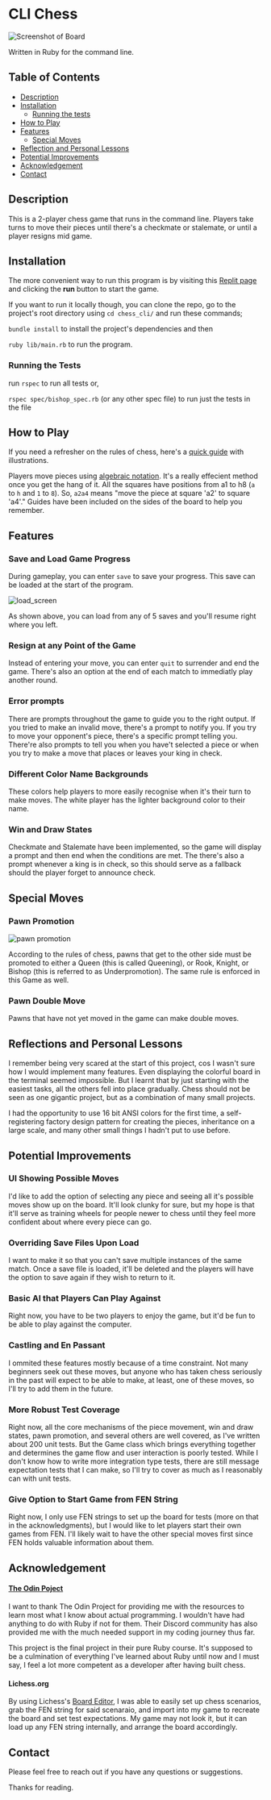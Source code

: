 # CLI Chess

![Screenshot of Board](https://github.com/Samuelodan/chess_cli/blob/main/media/main_img.png)


Written in Ruby for the command line.

## Table of Contents

- [Description](#Description)
- [Installation](#Installation)
  - [Running the tests](#Running-the-tests)
- [How to Play](#How-to-play)
- [Features](#Features)
  - [Special Moves](#Special-moves)
- [Reflection and Personal Lessons](#Reflection-and-Personal-Lessons)
- [Potential Improvements](#Potential-improvements)
- [Acknowledgement](#Acknowledgement)
- [Contact](#Contact)


## Description

This is a 2-player chess game that runs in the command line. Players take turns to move their pieces until there's a checkmate or stalemate, or until a player resigns mid game.

## Installation

The more convenient way to run this program is by visiting this [Replit page](https://replit.com/@Samuelodan/chesscli#README.md) and clicking the
**run** button to start the game.

If you want to run it locally though, you can clone the repo, go to the
project's root directory using `cd chess_cli/` and run these commands;

`bundle install` to install the project's dependencies and then

`ruby lib/main.rb` to run the program.

### Running the Tests
run `rspec` to run all tests or,

`rspec spec/bishop_spec.rb` (or any other spec file) to run just the tests in the file

## How to Play

If you need a refresher on the rules of chess, here's a [quick
guide](http://www.chessvariants.org/d.chess/chess.html) with illustrations.

Players move pieces using [algebraic
notation](https://en.wikipedia.org/wiki/Algebraic_notation_(chess)). It's a
really effecient method once you get the hang of it. All the squares have
positions from a1 to h8 (`a` to `h` and `1` to `8`). So, `a2a4` means "move the piece at square 'a2' to square 'a4'." Guides have been included on the sides of the board to help you remember.

## Features

### Save and Load Game Progress

During gameplay, you can enter `save` to save your progress. This save can be
loaded at the start of the program.

![load_screen](https://github.com/Samuelodan/chess_cli/blob/main/media/load_save_img.png)

As shown above, you can load from any of 5 saves and you'll resume right where
you left.

### Resign at any Point of the Game

Instead of entering your move, you can enter `quit` to surrender and end the
game. There's also an option at the end of each match to immediatly play another round.

### Error prompts

There are prompts throughout the game to guide you to the right output. If you
tried to make an invalid move, there's a prompt to notify you. If you try to
move your opponent's piece, there's a specific prompt telling you. There're also prompts to tell you when you have't selected a piece or when you try to make a move that places or leaves your king in check.

### Different Color Name Backgrounds

These colors help players to more easily recognise when it's their turn to make
moves. The white player has the lighter background color to their name.


### Win and Draw States

Checkmate and Stalemate have been implemented, so the game will display a prompt
and then end when the conditions are met. The there's also a prompt whenever a
king is in check, so this should serve as a fallback should the player forget to
announce check.

## Special Moves

### Pawn Promotion

![pawn
promotion](https://github.com/Samuelodan/chess_cli/blob/main/media/promotion_img.png)

According to the rules of chess, pawns that get to the other side must be
promoted to either a Queen (this is called Queening), or Rook, Knight, or Bishop
(this is referred to as Underpromotion). The same rule is enforced in this Game
as well.

### Pawn Double Move

Pawns that have not yet moved in the game can make double moves.

## Reflections and Personal Lessons

I remember being very scared at the start of this project, cos I wasn't sure how
I would implement many features. Even displaying the colorful board in
the terminal seemed impossible. But I learnt that by just starting with the
easiest tasks, all the others fell into place gradually. Chess should not be
seen as one gigantic project, but as a combination of many small projects.

I had the opportunity to use 16 bit ANSI colors for the first time, a
self-registering factory design pattern for creating the pieces, inheritance on
a large scale, and many other small things I hadn't put to use before.

## Potential Improvements

### UI Showing Possible Moves

I'd like to add the option of selecting any piece and seeing all it's possible
moves show up on the board. It'll look clunky for sure, but my hope is that
it'll serve as training wheels for people newer to chess until they feel more
confident about where every piece can go.

### Overriding Save Files Upon Load

I want to make it so that you can't save multiple instances of the same match.
Once a save file is loaded, it'll be deleted and the players will have the
option to save again if they wish to return to it.

### Basic AI that Players Can Play Against

Right now, you have to be two players to enjoy the game, but it'd be fun to be
able to play against the computer.

### Castling and En Passant

I ommited these features mostly because of a time constraint. Not many beginners
seek out these moves, but anyone who has taken chess seriously in the past will
expect to be able to make, at least, one of these moves, so I'll try to add them
in the future.

### More Robust Test Coverage

Right now, all the core mechanisms of the piece movement, win and draw states,
pawn promotion, and several others are well covered, as I've written about 200
unit tests. But the Game class which brings everything together and determines
the game flow and user interaction is poorly tested. While I don't know how to
write more integration type tests, there are still message expectation tests
that I can make, so I'll try to cover as much as I reasonably can with unit
tests.

### Give Option to Start Game from FEN String

Right now, I only use FEN strings to set up the board for tests (more on that in the
acknowledgments), but I would like to let players start their own games from
FEN. I'll likely wait to have the other special moves first since FEN holds
valuable information about them.

## Acknowledgement

#### [The Odin Poject](https://www.theodinproject.com/)
I want to thank The Odin Project for providing
me with the resources to learn most what I know about actual programming. I wouldn't have had
anything to do with Ruby if not for them. Their Discord community has also
provided me with the much needed support in my coding journey thus far. 

This project is the final project in their pure Ruby course. It's supposed to
be a culmination of everything I've learned about Ruby until now and I must say,
I feel a lot more competent as a developer after having built chess.

#### Lichess.org

By using Lichess's [Board Editor](https://lichess.org/editor), I was able to
easily set up chess scenarios, grab the FEN string for said scenaraio, and
import into my game to recreate the board and set test expectations. My game may
not look it, but it can load up any FEN string internally, and arrange the board
accordingly.

## Contact

Please feel free to reach out if you have any questions or suggestions.

Thanks for reading.




